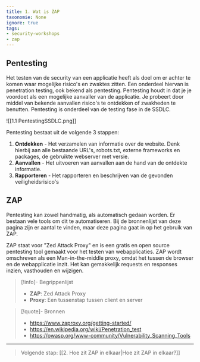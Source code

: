 ```yaml
---
title: 1. Wat is ZAP
taxonomie: None
ignore: true
tags: 
- security-workshops
- zap
---
```


## Pentesting
Het testen van de security van een applicatie heeft als doel om er achter te komen waar mogelijke risico's en zwaktes zitten. Een onderdeel hiervan is penetration testing, ook bekend als pentesting. Pentesting houdt in dat je je voordoet als een mogelijke aanvaller van de applicatie. Je probeert door middel van bekende aanvallen risico's te ontdekken of zwakheden te benutten. Pentesting is onderdeel van de testing fase in de SSDLC.

![[1.1 PentestingSSDLC.png]]

Pentesting bestaat uit de volgende 3 stappen:
1. **Ontdekken** - Het verzamelen van informatie over de website. Denk hierbij aan alle bestaande URL's, robots.txt, externe frameworks en packages, de gebruikte webserver met versie.
2. **Aanvallen** - Het uitvoeren van aanvallen aan de hand van de ontdekte informatie.
3. **Rapporteren** - Het rapporteren en beschrijven van de gevonden veiligheidsrisico's
## ZAP
Pentesting kan zowel handmatig, als automatisch gedaan worden. Er bestaan vele tools om dit te automatiseren. Bij de bronnenlijst van deze pagina zijn er aantal te vinden, maar deze pagina gaat in op het gebruik van ZAP.

ZAP staat voor "Zed Attack Proxy" en is een gratis en open source pentesting tool gemaakt voor het testen van webapplicaties. ZAP wordt omschreven als een Man-in-the-middle proxy, omdat het tussen de browser en de webapplicatie inzit. Het kan gemakkelijk requests en responses inzien, vasthouden en wijzigen.

> [!info]- Begrippenlijst
>- **ZAP**: Zed Attack Proxy
>- **Proxy**: Een tussenstap tussen client en server

> [!quote]- Bronnen
>- <https://www.zaproxy.org/getting-started/>
>- <https://en.wikipedia.org/wiki/Penetration_test>
>- <https://owasp.org/www-community/Vulnerability_Scanning_Tools>

---
> Volgende stap: [[2. Hoe zit ZAP in elkaar|Hoe zit ZAP in elkaar?]]